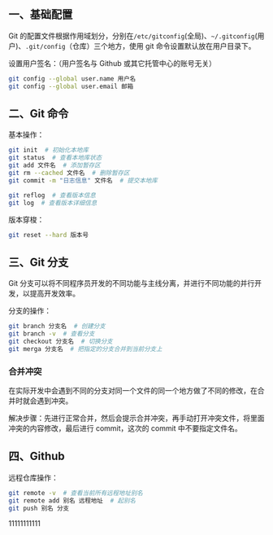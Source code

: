 ## 一、基础配置

Git 的配置文件根据作用域划分，分别在`/etc/gitconfig`(全局)、`~/.gitconfig`(用户)、`.git/config`（仓库）三个地方，使用 git 命令设置默认放在用户目录下。

设置用户签名：（用户签名与 Github 或其它托管中心的账号无关）

```bash
git config --global user.name 用户名
git config --global user.email 邮箱
```

## 二、Git 命令

基本操作：

```bash
git init  # 初始化本地库
git status  # 查看本地库状态
git add 文件名  # 添加暂存区
git rm --cached 文件名  # 删除暂存区
git commit -m "日志信息" 文件名  # 提交本地库

git reflog  # 查看版本信息
git log  # 查看版本详细信息
```

版本穿梭：

```bash
git reset --hard 版本号
```

## 三、Git 分支

Git 分支可以将不同程序员开发的不同功能与主线分离，并进行不同功能的并行开发，以提高开发效率。

分支的操作：

```bash
git branch 分支名  # 创建分支
git branch -v  # 查看分支
git checkout 分支名  # 切换分支
git merga 分支名  # 把指定的分支合并到当前分支上
```

### 合并冲突

在实际开发中会遇到不同的分支对同一个文件的同一个地方做了不同的修改，在合并时就会遇到冲突。

解决步骤：先进行正常合并，然后会提示合并冲突，再手动打开冲突文件，将里面冲突的内容修改，最后进行 commit，这次的 commit 中不要指定文件名。

## 四、Github

远程仓库操作：

```bash
git remote -v  # 查看当前所有远程地址别名
git remote add 别名 远程地址  # 起别名
git push 别名 分支
```
11111111111